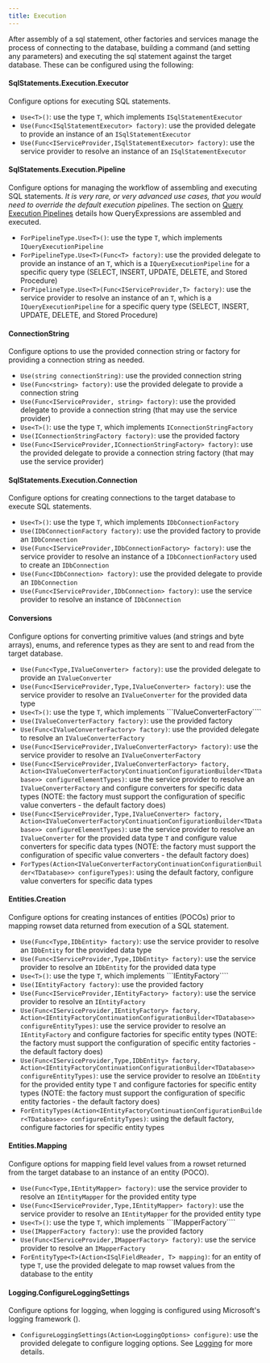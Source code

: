 ```yaml
---
title: Execution
---
```


After assembly of a sql statement, other factories and services manage the process of connecting to the database, building a command (and setting any parameters) and executing the sql statement against the target database.  These can be configured
using the following:

#### SqlStatements.Execution.Executor
Configure options for executing SQL statements.
* ```Use<T>()```: use the type ```T```, which implements ```ISqlStatementExecutor```
* ```Use(Func<ISqlStatementExecutor> factory)```: use the provided delegate to provide an instance of an ```ISqlStatementExecutor```
* ```Use(Func<IServiceProvider,ISqlStatementExecutor> factory)```: use the service provider to resolve an instance of an ```ISqlStatementExecutor```

#### SqlStatements.Execution.Pipeline
Configure options for managing the workflow of assembling and executing SQL statements.  *It is very rare, or very advanced use cases, that you would need to override the default execution pipelines*.  The section on [Query Execution Pipelines](/query-execution-pipelines/query-execution-pipelines) details how QueryExpressions are assembled and executed.
* ```ForPipelineType.Use<T>()```: use the type ```T```, which implements ```IQueryExecutionPipeline```
* ```ForPipelineType.Use<T>(Func<T> factory)```: use the provided delegate to provide an instance of an ```T```, which is a ```IQueryExecutionPipeline``` for a specific query type (SELECT, INSERT, UPDATE, DELETE, and Stored Procedure)
* ```ForPipelineType.Use<T>(Func<IServiceProvider,T> factory)```: use the service provider to resolve an instance of an ```T```, which is a ```IQueryExecutionPipeline``` for a specific query type (SELECT, INSERT, UPDATE, DELETE, and Stored Procedure)

#### ConnectionString
Configure options to use the provided connection string or factory for providing a connection string as needed.
* ```Use(string connectionString)```: use the provided connection string
* ```Use(Func<string> factory)```: use the provided delegate to provide a connection string
* ```Use(Func<IServiceProvider, string> factory)```: use the provided delegate to provide a connection string (that may use the service provider)
* ```Use<T>()```: use the type ```T```, which implements ```IConnectionStringFactory```
* ```Use(IConnectionStringFactory factory)```: use the provided factory
* ```Use(Func<IServiceProvider,IConnectionStringFactory> factory)```: use the provided delegate to provide a connection string factory (that may use the service provider)

#### SqlStatements.Execution.Connection
Configure options for creating connections to the target database to execute SQL statements.
* ```Use<T>()```: use the type ```T```, which implements ```IDbConnectionFactory```
* ```Use(IDbConnectionFactory factory)```: use the provided factory to provide an ```IDbConnection```
* ```Use(Func<IServiceProvider,IDbConnectionFactory> factory)```: use the service provider to resolve an instance of a ```IDbConnectionFactory``` used to create an ```IDbConnection```
* ```Use(Func<IDbConnection> factory)```: use the provided delegate to provide an ```IDbConnection```
* ```Use(Func<IServiceProvider,IDbConnection> factory)```: use the service provider to resolve an instance of ```IDbConnection```

#### Conversions
Configure options for converting primitive values (and strings and byte arrays), enums, and reference types as they are sent to and read from the target database.
* ```Use(Func<Type,IValueConverter> factory)```: use the provided delegate to provide an ```IValueConverter```
* ```Use(Func<IServiceProvider,Type,IValueConverter> factory)```: use the service provider to resolve an ```IValueConverter``` for the provided data type
* ```Use<T>()```: use the type ```T```, which implements ```IValueConverterFactory````
* ```Use(IValueConverterFactory factory)```: use the provided factory
* ```Use(Func<IValueConverterFactory> factory)```: use the provided delegate to resolve an ```IValueConverterFactory```
* ```Use(Func<IServiceProvider,IValueConverterFactory> factory)```: use the service provider to resolve an ```IValueConverterFactory```
* ```Use(Func<IServiceProvider,IValueConverterFactory> factory, Action<IValueConverterFactoryContinuationConfigurationBuilder<TDatabase>> configureElementTypes)```: use the service provider to resolve an ```IValueConverterFactory``` and configure converters for specific data types (NOTE: the factory must support the configuration of specific value converters - the default factory does)
* ```Use(Func<IServiceProvider,Type,IValueConverter> factory, Action<IValueConverterFactoryContinuationConfigurationBuilder<TDatabase>> configureElementTypes)```: use the service provider to resolve an ```IValueConverter``` for the provided data type ```T``` and configure value converters for specific data types (NOTE: the factory must support the configuration of specific value converters - the default factory does)
* ```ForTypes(Action<IValueConverterFactoryContinuationConfigurationBuilder<TDatabase>> configureTypes)```: using the default factory, configure value converters for specific data types

#### Entities.Creation
Configure options for creating instances of entities (POCOs) prior to mapping rowset data returned from execution of a SQL statement.
* ```Use(Func<Type,IDbEntity> factory)```: use the service provider to resolve an ```IDbEntity``` for the provided data type
* ```Use(Func<IServiceProvider,Type,IDbEntity> factory)```: use the service provider to resolve an ```IDbEntity``` for the provided data type
* ```Use<T>()```: use the type ```T```, which implements ```IEntityFactory````
* ```Use(IEntityFactory factory)```: use the provided factory
* ```Use(Func<IServiceProvider,IEntityFactory> factory)```: use the service provider to resolve an ```IEntityFactory```
* ```Use(Func<IServiceProvider,IEntityFactory> factory, Action<IEntityFactoryContinuationConfigurationBuilder<TDatabase>> configureEntityTypes)```: use the service provider to resolve an ```IEntityFactory``` and configure factories for specific entity types (NOTE: the factory must support the configuration of specific entity factories - the default factory does)
* ```Use(Func<IServiceProvider,Type,IDbEntity> factory, Action<IEntityFactoryContinuationConfigurationBuilder<TDatabase>> configureEntityTypes)```: use the service provider to resolve an ```IDbEntity``` for the provided entity type ```T``` and configure factories for specific entity types (NOTE: the factory must support the configuration of specific entity factories - the default factory does)
* ```ForEntityTypes(Action<IEntityFactoryContinuationConfigurationBuilder<TDatabase>> configureEntityTypes)```: using the default factory, configure factories for specific entity types

#### Entities.Mapping
Configure options for mapping field level values from a rowset returned from the target database to an instance of an entity (POCO).
* ```Use(Func<Type,IEntityMapper> factory)```: use the service provider to resolve an ```IEntityMapper``` for the provided entity type
* ```Use(Func<IServiceProvider,Type,IEntityMapper> factory)```: use the service provider to resolve an ```IEntityMapper``` for the provided entity type
* ```Use<T>()```: use the type ```T```, which implements ```IMapperFactory````
* ```Use(IMapperFactory factory)```: use the provided factory
* ```Use(Func<IServiceProvider,IMapperFactory> factory)```: use the service provider to resolve an ```IMapperFactory```
* ```ForEntityType<T>(Action<ISqlFieldReader, T> mapping)```: for an entity of type ```T```, use the provided delegate to map rowset values from the database to the entity

#### Logging.ConfigureLoggingSettings
Configure options for logging, when logging is configured using Microsoft's logging framework ().
* ```ConfigureLoggingSettings(Action<LoggingOptions> configure)```: use the provided delegate to configure logging options. See [Logging](/utilities/logging) for more details.